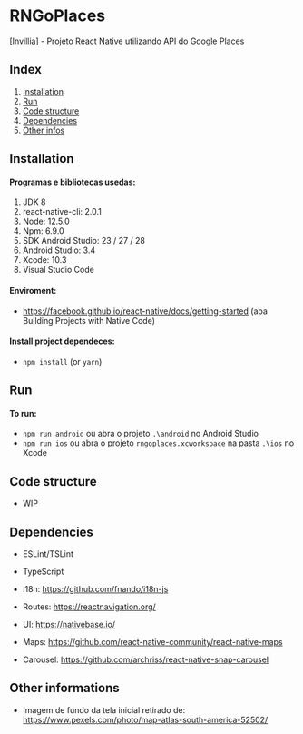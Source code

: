 # RNGoPlaces

[Invillia] - Projeto React Native utilizando API do Google Places

## Index

1. [Installation](#installation)
2. [Run](#run)
3. [Code structure](#code-structure)
4. [Dependencies](#dependencies)
5. [Other infos](#other-infos)

<a name="installation"></a>

## Installation

#### Programas e bibliotecas usedas:

1. JDK 8
2. react-native-cli: 2.0.1
3. Node: 12.5.0
4. Npm: 6.9.0
5. SDK Android Studio: 23 / 27 / 28
6. Android Studio: 3.4
7. Xcode: 10.3
8. Visual Studio Code

#### Enviroment:

- https://facebook.github.io/react-native/docs/getting-started (aba Building Projects with Native Code)

#### Install project dependeces:

- `npm install` (or `yarn`)

<a name="run"></a>

## Run

#### To run:

- `npm run android` ou abra o projeto `.\android` no Android Studio
- `npm run ios` ou abra o projeto `rngoplaces.xcworkspace` na pasta `.\ios` no Xcode

<a name="code-structure"></a>

## Code structure

- WIP

<a name="dependencies"></a>

## Dependencies

- ESLint/TSLint
- TypeScript
- i18n: https://github.com/fnando/i18n-js
- Routes: https://reactnavigation.org/
- UI: https://nativebase.io/

- Maps: https://github.com/react-native-community/react-native-maps
- Carousel: https://github.com/archriss/react-native-snap-carousel

<a name="other-infos"></a>

## Other informations

- Imagem de fundo da tela inicial retirado de: https://www.pexels.com/photo/map-atlas-south-america-52502/
